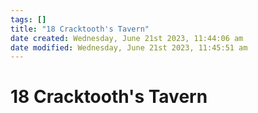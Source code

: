 ```yaml
---
tags: []
title: "18 Cracktooth's Tavern"
date created: Wednesday, June 21st 2023, 11:44:06 am
date modified: Wednesday, June 21st 2023, 11:45:51 am
---
```


# 18 Cracktooth's Tavern
